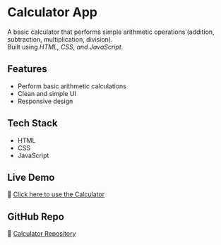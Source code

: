 # Calculator App

A basic calculator that performs simple arithmetic operations (addition, subtraction, multiplication, division).  
Built using *HTML, CSS, and JavaScript*.

## Features
- Perform basic arithmetic calculations
- Clean and simple UI
- Responsive design

## Tech Stack
- HTML  
- CSS  
- JavaScript  

## Live Demo
🔗 [Click here to use the Calculator](http://127.0.0.1:5500/Portfolio/index.html)

## GitHub Repo
🔗 [Calculator Repository](https://github.com/Saniyasulthana25/calculator)
